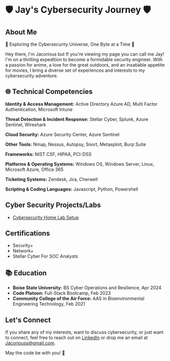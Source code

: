 
# 🛡️ Jay's Cybersecurity Journey 🛡️

## About Me

🔭 Exploring the Cybersecurity Universe, One Byte at a Time 🌌

Hey there, I'm Jacorious but If you're viewing my page you can call me Jay! I'm on a thrilling expedition to become a formidable security engineer. With a passion for anime, a love for the great outdoors, and an insatiable appetite for movies, I bring a diverse set of experiences and interests to my cybersecurity adventure.

## 🌐 Technical Competencies

**Identity & Access Management:** Active Directory Azure AD, Multi Factor Authentication, Microsoft Intune

**Threat Detection & Incident Response:** Stellar Cyber, Splunk, Azure Sentinel, Wireshark

**Cloud Security:** Azure Security Center, Azure Sentinel

**Other Tools:** Nmap, Nessus, Autopsy, Snort, Metasploit, Burp Suite

**Frameworks:** NIST CSF, HIPAA, PCI-DSS

**Platforms & Operating Systems:** Windows OS, Windows Server, Linux, Microsoft Azure, Office 365

**Ticketing Systems:** Zendesk, Jira, Cherwell

**Scripting & Coding Languages:** Javascript, Python, Powershell

## Cyber Security Projects/Labs

- [Cybersecurity Home Lab Setup](https://jayb133.github.io/Cybersecurity-Home-lab-setup/)
  
## Certifications

- Security+ 
- Network+ 
- Stellar Cyber For SOC Analysts 

## 📚 Education

- **Boise State University:** BS Cyber Operations and Resilience, Apr 2024
- **Code Platoon:** Full-Stack Bootcamp, Feb 2023
- **Community College of the Air Force:** AAS in Bioenvironmental Engineering Technology, Feb 2021

## Let's Connect

If you share any of my interests, want to discuss cybersecurity, or just want to connect, feel free to reach out on [LinkedIn](https://www.linkedin.com/in/jacorious-smith-752a50249/) or drop me an email at Jacoriouss@gmail.com.

May the code be with you! 🚀
